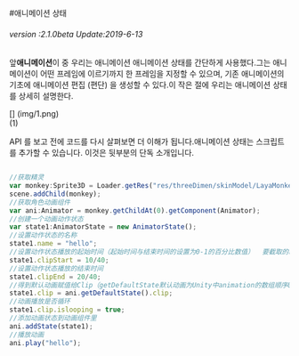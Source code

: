 #애니메이션 상태

###### *version :2.1.0beta   Update:2019-6-13*

앞**애니메이션**이 중 우리는 애니메이션 애니메이션 상태를 간단하게 사용했다.그는 애니메이션이 어떤 프레임에 이르기까지 한 프레임을 지정할 수 있으며, 기존 애니메이션의 기초에 애니메이션 편집 (편단) 을 생성할 수 있다.이 작은 절에 우리는 애니메이션 상태를 상세히 설명한다.

[] (img/1.png)<br>(1)

API 를 보고 전에 코드를 다시 살펴보면 더 이해가 됩니다.애니메이션 상태는 스크립트를 추가할 수 있습니다. 이것은 뒷부분의 단독 소개입니다.


```typescript

//获取精灵
var monkey:Sprite3D = Loader.getRes("res/threeDimen/skinModel/LayaMonkey/LayaMonkey.lh");
scene.addChild(monkey);
//获取角色动画组件
var ani:Animator = monkey.getChildAt(0).getComponent(Animator);
//创建一个动画动作状态
var state1:AnimatorState = new AnimatorState();
//设置动作状态的名称
state1.name = "hello";
//设置动作状态播放的起始时间（起始时间与结束时间的设置为0-1的百分比数值）  要截取的时间点 / 动画的总时长
state1.clipStart = 10/40;
//设置动作状态播放的结束时间
state1.clipEnd = 20/40;
//得到默认动画赋值给Clip（getDefaultState默认动画为Unity中animation的数组顺序0下标的动画）
state1.clip = ani.getDefaultState().clip;
//动画播放是否循环
state1.clip.islooping = true;
//添加动画状态到动画组件里
ani.addState(state1);
//播放动画
ani.play("hello");
```



